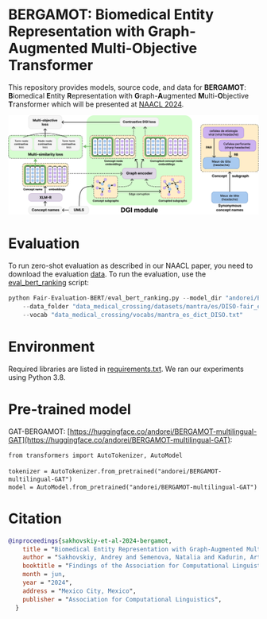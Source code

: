 # BERGAMOT: Biomedical Entity Representation with Graph-Augmented Multi-Objective Transformer

This repository provides models, source code, and data for **BERGAMOT**: **B**iomedical **E**ntity **R**epresentation with **G**raph-**A**ugmented **M**ulti-**O**bjective **T**ransformer which will be presented at [NAACL 2024](https://2024.naacl.org/).

![BERGAMOT](fig/bergamot.jpg)



# Evaluation

To run zero-shot evaluation as described in our NAACL paper, you need to download the evaluation [data](https://github.com/AIRI-Institute/medical_crossing). To  run the evaluation, use the [eval_bert_ranking](https://github.com/alexeyev/Fair-Evaluation-BERT/tree/de40551e21f4bc2d38eb40d658f14a705cd596d7) script:
```python
python Fair-Evaluation-BERT/eval_bert_ranking.py --model_dir "andorei/BERGAMOT-multilingual-GAT" \
    --data_folder "data_medical_crossing/datasets/mantra/es/DISO-fair_exact_vocab" \
    --vocab "data_medical_crossing/vocabs/mantra_es_dict_DISO.txt"
```

# Environment

Required libraries are listed in [requirements.txt](https://github.com/Andoree/BERGAMOT/blob/main/requirements.txt). We ran our experiments using Python 3.8.

# Pre-trained model

GAT-BERGAMOT: [https://huggingface.co/andorei/BERGAMOT-multilingual-GAT](https://huggingface.co/andorei/BERGAMOT-multilingual-GAT):

```
from transformers import AutoTokenizer, AutoModel

tokenizer = AutoTokenizer.from_pretrained("andorei/BERGAMOT-multilingual-GAT")
model = AutoModel.from_pretrained("andorei/BERGAMOT-multilingual-GAT")
```


# Citation
```bibtex
@inproceedings{sakhovskiy-et-al-2024-bergamot,
    title = "Biomedical Entity Representation with Graph-Augmented Multi-Objective Transformer",
    author = "Sakhovskiy, Andrey and Semenova, Natalia and Kadurin, Artur and Tutubalina, Elena",
    booktitle = "Findings of the Association for Computational Linguistics: NAACL 2024",
    month = jun,
    year = "2024",
    address = "Mexico City, Mexico",
    publisher = "Association for Computational Linguistics",
  }
```
